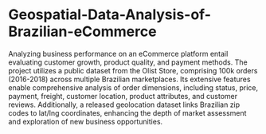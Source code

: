 # Geospatial-Data-Analysis-of-Brazilian-eCommerce

Analyzing business performance on an eCommerce platform entail evaluating customer growth, product quality, and payment methods. The project utilizes a public dataset from the Olist Store, comprising 100k orders (2016-2018) across multiple Brazilian marketplaces. Its extensive features enable comprehensive analysis of order dimensions, including status, price, payment, freight, customer location, product attributes, and customer reviews. Additionally, a released geolocation dataset links Brazilian zip codes to lat/lng coordinates, enhancing the depth of market assessment and exploration of new business opportunities.
